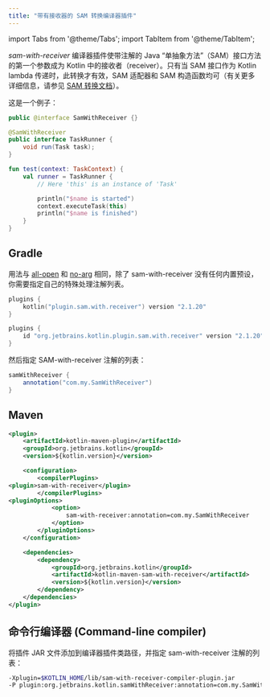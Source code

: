 ```yaml
---
title: "带有接收器的 SAM 转换编译器插件"
---
```

import Tabs from '@theme/Tabs';
import TabItem from '@theme/TabItem';

*sam-with-receiver* 编译器插件使带注解的 Java “单抽象方法”（SAM）接口方法的第一个参数成为 Kotlin 中的接收者（receiver）。只有当 SAM 接口作为 Kotlin lambda 传递时，此转换才有效，SAM 适配器和 SAM 构造函数均可（有关更多详细信息，请参见 [SAM 转换文档](java-interop.md#sam-conversions)）。

这是一个例子：

```java
public @interface SamWithReceiver {}

@SamWithReceiver
public interface TaskRunner {
    void run(Task task);
}
```

```kotlin
fun test(context: TaskContext) {
    val runner = TaskRunner {
        // Here 'this' is an instance of 'Task'

        println("$name is started")
        context.executeTask(this)
        println("$name is finished")
    }
}
```

## Gradle

用法与 [all-open](all-open-plugin.md) 和 [no-arg](no-arg-plugin.md) 相同，除了 sam-with-receiver 没有任何内置预设，你需要指定自己的特殊处理注解列表。

<Tabs groupId="build-script">
<TabItem value="kotlin" label="Kotlin" default>

```kotlin
plugins {
    kotlin("plugin.sam.with.receiver") version "2.1.20"
}
```

</TabItem>
<TabItem value="groovy" label="Groovy" default>

```groovy
plugins {
    id "org.jetbrains.kotlin.plugin.sam.with.receiver" version "2.1.20"
}
```

</TabItem>
</Tabs>

然后指定 SAM-with-receiver 注解的列表：

```groovy
samWithReceiver {
    annotation("com.my.SamWithReceiver")
}
```

## Maven

```xml
<plugin>
    <artifactId>kotlin-maven-plugin</artifactId>
    <groupId>org.jetbrains.kotlin</groupId>
    <version>${kotlin.version}</version>

    <configuration>
        <compilerPlugins>
<plugin>sam-with-receiver</plugin>
        </compilerPlugins>
<pluginOptions>
            <option>
                sam-with-receiver:annotation=com.my.SamWithReceiver
            </option>
        </pluginOptions>
    </configuration>

    <dependencies>
        <dependency>
            <groupId>org.jetbrains.kotlin</groupId>
            <artifactId>kotlin-maven-sam-with-receiver</artifactId>
            <version>${kotlin.version}</version>
        </dependency>
    </dependencies>
</plugin>
```

## 命令行编译器 (Command-line compiler)

将插件 JAR 文件添加到编译器插件类路径，并指定 sam-with-receiver 注解的列表：

```bash
-Xplugin=$KOTLIN_HOME/lib/sam-with-receiver-compiler-plugin.jar
-P plugin:org.jetbrains.kotlin.samWithReceiver:annotation=com.my.SamWithReceiver
```